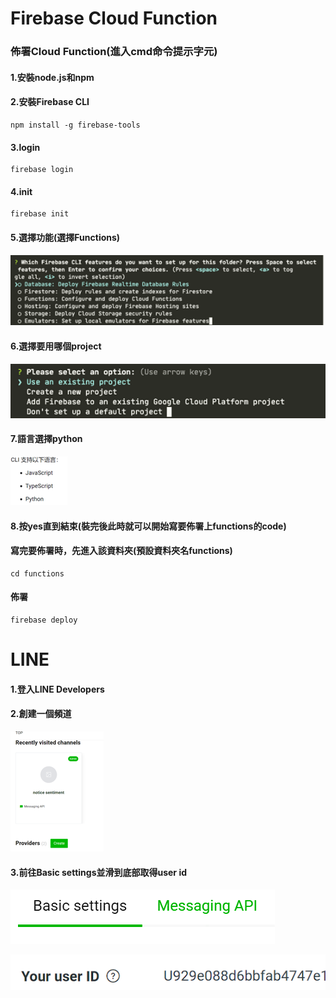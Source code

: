# Firebase Cloud Function
### 佈署Cloud Function(進入cmd命令提示字元)
#### 1.安裝node.js和npm
#### 2.安裝Firebase CLI
```
npm install -g firebase-tools
```
#### 3.login
```
firebase login
```
#### 4.init
```
firebase init
```
#### 5.選擇功能(選擇Functions)
![image](README_image/choose_functions.png)
#### 6.選擇要用哪個project
![image](README_image/choose_project.png)
#### 7.語言選擇python
![image](README_image/choose_language.png)
#### 8.按yes直到結束(裝完後此時就可以開始寫要佈署上functions的code)
#### 寫完要佈署時，先進入該資料夾(預設資料夾名functions)
```
cd functions
```
#### 佈署
```
firebase deploy
```
# LINE
#### 1.登入LINE Developers
#### 2.創建一個頻道
![image](README_image/channels.png)
#### 3.前往Basic settings並滑到底部取得user id
![image](README_image/basic_settings.png)

![image](README_image/user_id.png)
